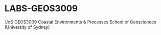 # LABS-GEOS3009
UoS GEOS3009 Coastal Environments &amp; Processes School of Geosciences (University of Sydney)
